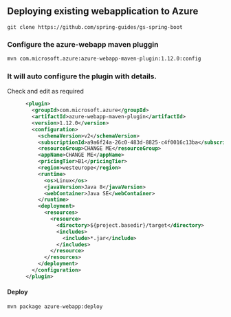 ## Deploying existing webapplication to Azure



```
git clone https://github.com/spring-guides/gs-spring-boot
```


### Configure the azure-webapp maven pluggin 

```bash
mvn com.microsoft.azure:azure-webapp-maven-plugin:1.12.0:config
```

### It will auto configure the plugin with details.
Check and edit as required


```xml
      <plugin>
        <groupId>com.microsoft.azure</groupId>
        <artifactId>azure-webapp-maven-plugin</artifactId>
        <version>1.12.0</version>
        <configuration>
          <schemaVersion>v2</schemaVersion>
          <subscriptionId>a9a6f24a-26c0-483d-8825-c4f0016c13ba</subscriptionId>
          <resourceGroup>CHANGE ME</resourceGroup>
          <appName>CHANGE ME</appName>
          <pricingTier>B1</pricingTier>
          <region>westeurope</region>
          <runtime>
            <os>Linux</os>
            <javaVersion>Java 8</javaVersion>
            <webContainer>Java SE</webContainer>
          </runtime>
          <deployment>
            <resources>
              <resource>
                <directory>${project.basedir}/target</directory>
                <includes>
                  <include>*.jar</include>
                </includes>
              </resource>
            </resources>
          </deployment>
        </configuration>
      </plugin>

```



#### Deploy

```bash
mvn package azure-webapp:deploy
```

